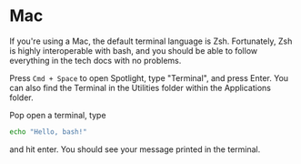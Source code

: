 # Mac

If you're using a Mac, the default terminal language is Zsh. Fortunately, Zsh is
highly interoperable with bash, and you should be able to follow everything in
the tech docs with no problems.

Press `Cmd + Space` to open Spotlight, type "Terminal", and press Enter. You can
also find the Terminal in the Utilities folder within the Applications folder.

Pop open a terminal, type

```bash
echo "Hello, bash!"
```

and hit enter. You should see your message printed in the terminal.
